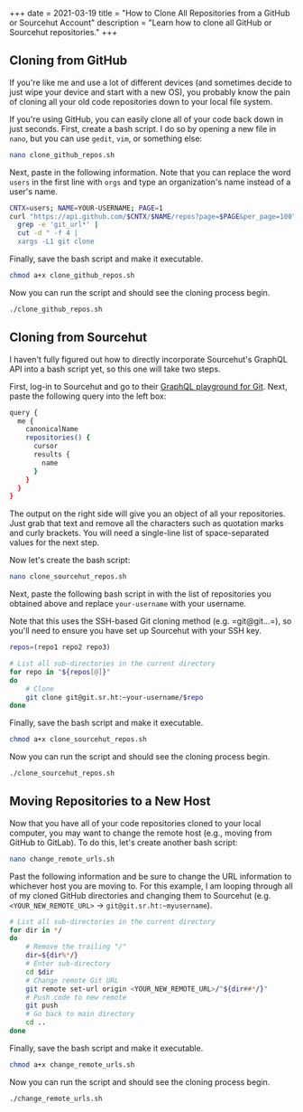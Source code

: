 +++
date = 2021-03-19
title = "How to Clone All Repositories from a GitHub or Sourcehut Account"
description = "Learn how to clone all GitHub or Sourcehut repositories."
+++

## Cloning from GitHub

If you're like me and use a lot of different devices (and sometimes
decide to just wipe your device and start with a new OS), you probably
know the pain of cloning all your old code repositories down to your
local file system.

If you're using GitHub, you can easily clone all of your code back down
in just seconds. First, create a bash script. I do so by opening a new
file in `nano`, but you can use `gedit`,
`vim`, or something else:

```sh
nano clone_github_repos.sh
```

Next, paste in the following information. Note that you can replace the
word `users` in the first line with `orgs` and
type an organization's name instead of a user's name.

```sh
CNTX=users; NAME=YOUR-USERNAME; PAGE=1
curl "https://api.github.com/$CNTX/$NAME/repos?page=$PAGE&per_page=100" |
  grep -e 'git_url*' |
  cut -d " -f 4 |
  xargs -L1 git clone
```

Finally, save the bash script and make it executable.

```sh
chmod a+x clone_github_repos.sh
```

Now you can run the script and should see the cloning process begin.

```sh
./clone_github_repos.sh
```

## Cloning from Sourcehut

I haven't fully figured out how to directly incorporate Sourcehut's
GraphQL API into a bash script yet, so this one will take two steps.

First, log-in to Sourcehut and go to their [GraphQL playground for
Git](https://git.sr.ht/graphql). Next, paste the following query into
the left box:

```sh
query {
  me {
    canonicalName
    repositories() {
      cursor
      results {
        name
      }
    }
  }
}
```

The output on the right side will give you an object of all your
repositories. Just grab that text and remove all the characters such as
quotation marks and curly brackets. You will need a single-line list of
space-separated values for the next step.

Now let's create the bash script:

```sh
nano clone_sourcehut_repos.sh
```

Next, paste the following bash script in with the list of repositories
you obtained above and replace `your-username` with your
username.

Note that this uses the SSH-based Git cloning method
(e.g. =git@git...=), so you'll need to ensure you have set up Sourcehut
with your SSH key.

```sh
repos=(repo1 repo2 repo3)

# List all sub-directories in the current directory
for repo in "${repos[@]}"
do
    # Clone
    git clone git@git.sr.ht:~your-username/$repo
done
```

Finally, save the bash script and make it executable.

```sh
chmod a+x clone_sourcehut_repos.sh
```

Now you can run the script and should see the cloning process begin.

```sh
./clone_sourcehut_repos.sh
```

## Moving Repositories to a New Host

Now that you have all of your code repositories cloned to your local
computer, you may want to change the remote host (e.g., moving from
GitHub to GitLab). To do this, let's create another bash script:

```sh
nano change_remote_urls.sh
```

Past the following information and be sure to change the URL information
to whichever host you are moving to. For this example, I am looping
through all of my cloned GitHub directories and changing them to
Sourcehut (e.g. `<YOUR_NEW_REMOTE_URL>` -\>
`git@git.sr.ht:~myusername`).

```sh
# List all sub-directories in the current directory
for dir in */
do
    # Remove the trailing "/"
    dir=${dir%*/}
    # Enter sub-directory
    cd $dir
    # Change remote Git URL
    git remote set-url origin <YOUR_NEW_REMOTE_URL>/"${dir##*/}"
    # Push code to new remote
    git push
    # Go back to main directory
    cd ..
done
```

Finally, save the bash script and make it executable.

```sh
chmod a+x change_remote_urls.sh
```

Now you can run the script and should see the cloning process begin.

```sh
./change_remote_urls.sh
```
